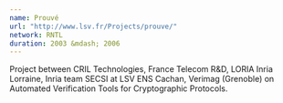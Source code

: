 ```yaml
---
name: Prouvé 
url: "http://www.lsv.fr/Projects/prouve/"
network: RNTL
duration: 2003 &mdash; 2006
---
```


Project between CRIL Technologies, France Telecom R&D, LORIA Inria Lorraine, Inria team SECSI at LSV ENS Cachan, Verimag (Grenoble) on Automated Verification Tools for Cryptographic Protocols.
